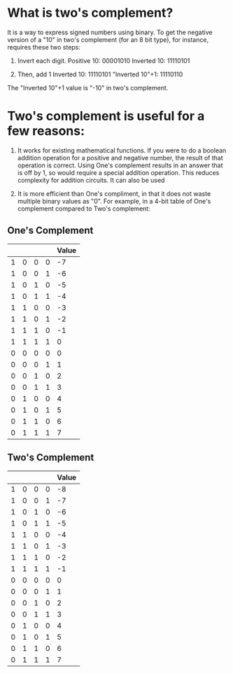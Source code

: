 # What is two's complement?

It is a way to express signed numbers using binary. To get the negative version of a "10" in two's complement (for an 8 bit type), for instance, requires these two steps: 

1. Invert each digit.
    Positive 10: 00001010
    Inverted 10: 11110101
    
2. Then, add 1
    Inverted 10: 11110101
    "Inverted 10"+1: 11110110

The "Inverted 10"+1 value is "-10" in two's complement.


# Two's complement is useful for a few reasons:

1. It works for existing mathematical functions. If you were to do a boolean addition operation for a positive and negative number, the result of that operation is correct. Using One's complement results in an answer that is off by 1, so would require a special addition operation. This reduces complexity for addition circuits. It can also be used 


2. It is more efficient than One's compliment, in that it does not waste multiple binary values as "0". For example, in a 4-bit table of One's complement compared to Two's complement:

## One's Complement
|     |     |     |     | Value |
| --- | --- | --- | --- | ----- |
| 1   | 0   | 0   | 0   | -7    |
| 1   | 0   | 0   | 1   | -6    |
| 1   | 0   | 1   | 0   | -5    |
| 1   | 0   | 1   | 1   | -4    |
| 1   | 1   | 0   | 0   | -3    |
| 1   | 1   | 0   | 1   | -2    |
| 1   | 1   | 1   | 0   | -1    |
| 1   | 1   | 1   | 1   | 0     |
| 0   | 0   | 0   | 0   | 0     |
| 0   | 0   | 0   | 1   | 1     |
| 0   | 0   | 1   | 0   | 2     |
| 0   | 0   | 1   | 1   | 3     |
| 0   | 1   | 0   | 0   | 4     |
| 0   | 1   | 0   | 1   | 5     |
| 0   | 1   | 1   | 0   | 6     |
| 0   | 1   | 1   | 1   | 7     |


## Two's Complement
|     |     |     |     | Value |
| --- | --- | --- | --- | ----- |
| 1   | 0   | 0   | 0   | -8    |
| 1   | 0   | 0   | 1   | -7    |
| 1   | 0   | 1   | 0   | -6    |
| 1   | 0   | 1   | 1   | -5    |
| 1   | 1   | 0   | 0   | -4    |
| 1   | 1   | 0   | 1   | -3    |
| 1   | 1   | 1   | 0   | -2    |
| 1   | 1   | 1   | 1   | -1    |
| 0   | 0   | 0   | 0   | 0     |
| 0   | 0   | 0   | 1   | 1     |
| 0   | 0   | 1   | 0   | 2     |
| 0   | 0   | 1   | 1   | 3     |
| 0   | 1   | 0   | 0   | 4     |
| 0   | 1   | 0   | 1   | 5     |
| 0   | 1   | 1   | 0   | 6     |
| 0   | 1   | 1   | 1   | 7     |